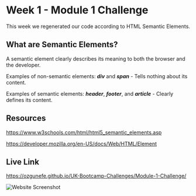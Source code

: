 # Week 1 - Module 1 Challenge

This week we regenerated our code according to HTML Semantic Elements.

## What are Semantic Elements?

A semantic element clearly describes its meaning to both the browser and the developer.

Examples of non-semantic elements: ***div*** and ***span*** - Tells nothing about its content.

Examples of semantic elements: ***header***, ***footer***, and ***article*** - Clearly defines its content.

## Resources

https://www.w3schools.com/html/html5_semantic_elements.asp

https://developer.mozilla.org/en-US/docs/Web/HTML/Element

## Live Link

https://ozgunefe.github.io/UK-Bootcamp-Challenges/Module-1-Challenge/

![Website Screenshot](./Screenshot/website-screenshot.png)
